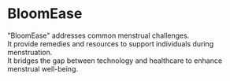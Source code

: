 # BloomEase
"BloomEase" addresses common menstrual challenges.<BR> 
It provide remedies and resources to support individuals during menstruation. <BR>
It bridges the gap between technology and healthcare to enhance menstrual well-being.
